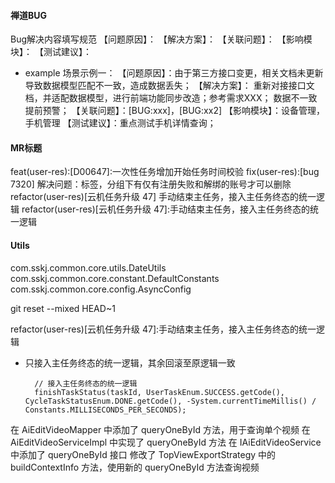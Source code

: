 #### 禅道BUG
Bug解决内容填写规范
【问题原因】：
【解决方案】：
【关联问题】：
【影响模块】：
【测试建议】：
- example
场景示例一：
【问题原因】：由于第三方接口变更，相关文档未更新导致数据模型匹配不一致，造成数据丢失；
【解决方案】：
重新对接接口文档，并适配数据模型，进行前端功能同步改造；参考需求XXX；
数据不一致提前预警；
【关联问题】：[BUG:xxx]，[BUG:xx2]
【影响模块】：设备管理，手机管理
【测试建议】：重点测试手机详情查询；

#### MR标题
feat(user-res):[D00647]:一次性任务增加开始任务时间校验
fix(user-res):[bug 7320] 解决问题：标签，分组下有仅有注册失败和解绑的账号才可以删除
refactor(user-res)[云机任务升级 47] 手动结束主任务，接入主任务终态的统一逻辑
refactor(user-res)[云机任务升级 47]:手动结束主任务，接入主任务终态的统一逻辑


#### Utils
com.sskj.common.core.utils.DateUtils
com.sskj.common.core.constant.DefaultConstants
com.sskj.common.core.config.AsyncConfig


git reset --mixed HEAD~1

refactor(user-res)[云机任务升级 47]:手动结束主任务，接入主任务终态的统一逻辑

- 只接入主任务终态的统一逻辑，其余回滚至原逻辑一致

        // 接入主任务终态的统一逻辑
        finishTaskStatus(taskId, UserTaskEnum.SUCCESS.getCode(), CycleTaskStatusEnum.DONE.getCode(), -System.currentTimeMillis() / Constants.MILLISECONDS_PER_SECONDS);


在 AiEditVideoMapper 中添加了 queryOneById 方法，用于查询单个视频
在 AiEditVideoServiceImpl 中实现了 queryOneById 方法
在 IAiEditVideoService 中添加了 queryOneById 接口
修改了 TopViewExportStrategy 中的 buildContextInfo 方法，使用新的 queryOneById 方法查询视频